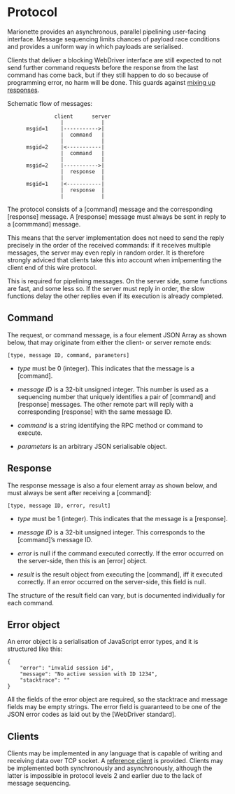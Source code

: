 Protocol
========

Marionette provides an asynchronous, parallel pipelining user-facing
interface.  Message sequencing limits chances of payload race
conditions and provides a uniform way in which payloads are serialised.

Clients that deliver a blocking WebDriver interface are still
expected to not send further command requests before the response
from the last command has come back, but if they still happen to do
so because of programming error, no harm will be done.  This guards
against [mixing up responses].

Schematic flow of messages:

	               client      server
	                 |            |
	      msgid=1    |----------->|
	                 |  command   |
	                 |            |
	      msgid=2    |<-----------|
	                 |  command   |
	                 |            |
	      msgid=2    |----------->|
	                 |  response  |
	                 |            |
	      msgid=1    |<-----------|
	                 |  response  |
	                 |            |

The protocol consists of a [command] message and the corresponding
[response] message.  A [response] message must always be sent in
reply to a [commmand] message.

This means that the server implementation does not need to send
the reply precisely in the order of the received commands: if it
receives multiple messages, the server may even reply in random order.
It is therefore strongly adviced that clients take this into account
when imlpementing the client end of this wire protocol.

This is required for pipelining messages.  On the server side,
some functions are fast, and some less so.  If the server must
reply in order, the slow functions delay the other replies even if
its execution is already completed.

[mixing up responses]: https://bugzil.la/1207125


Command
-------

The request, or command message, is a four element JSON Array as shown
below, that may originate from either the client- or server remote ends:

	[type, message ID, command, parameters]

  * _type_ must be 0 (integer).  This indicates that the message
    is a [command].

  * _message ID_ is a 32-bit unsigned integer.  This number is
    used as a sequencing number that uniquely identifies a pair of
    [command] and [response] messages.  The other remote part will
    reply with a corresponding [response] with the same message ID.

  * _command_ is a string identifying the RPC method or command
    to execute.

  * _parameters_ is an arbitrary JSON serialisable object.


Response
--------

The response message is also a four element array as shown below,
and must always be sent after receiving a [command]:

	[type, message ID, error, result]

  * _type_ must be 1 (integer).  This indicates that the message is a
    [response].

  * _message ID_ is a 32-bit unsigned integer.  This corresponds
    to the [command]’s message ID.

  * _error_ is null if the command executed correctly.  If the
    error occurred on the server-side, then this is an [error] object.

  * _result_ is the result object from executing the [command], iff
    it executed correctly.  If an error occurred on the server-side,
    this field is null.

The structure of the result field can vary, but is documented
individually for each command.


Error object
------------

An error object is a serialisation of JavaScript error types,
and it is structured like this:

	{
		"error": "invalid session id",
		"message": "No active session with ID 1234",
		"stacktrace": ""
	}

All the fields of the error object are required, so the stacktrace and
message fields may be empty strings.  The error field is guaranteed
to be one of the JSON error codes as laid out by the [WebDriver standard].


Clients
-------

Clients may be implemented in any language that is capable of writing
and receiving data over TCP socket.  A [reference client] is provided.
Clients may be implemented both synchronously and asynchronously,
although the latter is impossible in protocol levels 2 and earlier
due to the lack of message sequencing.

[reference client]: https://searchfox.org/mozilla-central/source/testing/marionette/client/
